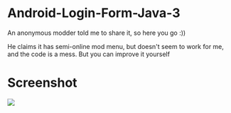 # Android-Login-Form-Java-3
An anonymous modder told me to share it, so here you go :))

He claims it has semi-online mod menu, but doesn't seem to work for me, and the code is a mess. But you can improve it yourself

# Screenshot

![](https://i.imgur.com/RoUPlc1.png)
